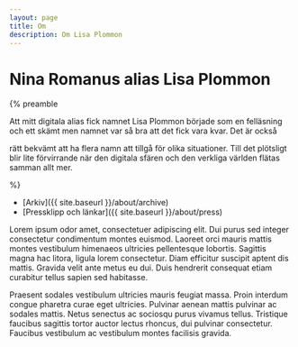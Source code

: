 ```yaml
---
layout: page
title: Om
description: Om Lisa Plommon
---
```


# Nina Romanus alias Lisa Plommon

{% preamble 

Att mitt digitala alias fick namnet Lisa Plommon började som en
felläsning och ett skämt men namnet var så bra att det fick vara kvar. Det är också

rätt bekvämt att ha flera namn att tillgå för olika situationer. Till det plötsligt blir lite
förvirrande när den digitala sfären och den verkliga världen flätas samman allt
mer.

%}

- [Arkiv]({{ site.baseurl }}/about/archive)
- [Pressklipp och länkar]({{ site.baseurl }}/about/press)


Lorem ipsum odor amet, consectetuer adipiscing elit. Dui purus sed integer consectetur condimentum montes euismod. Laoreet orci mauris mattis montes vestibulum himenaeos ultricies pellentesque lobortis. Sagittis magna hac litora, ligula lorem consectetur. Diam efficitur suscipit aptent dis mattis. Gravida velit ante metus eu dui. Duis hendrerit consequat etiam curabitur tellus sapien sed habitasse.

Praesent sodales vestibulum ultricies mauris feugiat massa. Proin interdum congue pharetra curae eget ultricies. Pulvinar aenean mattis pulvinar ac sodales mattis. Netus senectus ac sociosqu purus vivamus tellus. Tristique faucibus sagittis tortor auctor lectus rhoncus, dui pulvinar consectetur. Faucibus vestibulum ac vestibulum montes facilisis gravida.